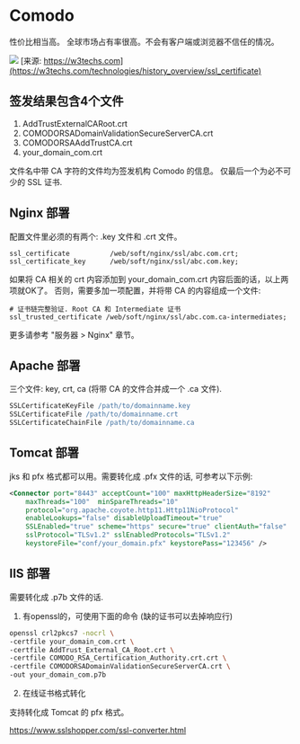 # Comodo

性价比相当高。
全球市场占有率很高。不会有客户端或浏览器不信任的情况。

![](https://w3techs.com/diagram/history_overview/ssl_certificate/ms/m)
[来源: https://w3techs.com](https://w3techs.com/technologies/history_overview/ssl_certificate)

## 签发结果包含4个文件

1. AddTrustExternalCARoot.crt
2. COMODORSADomainValidationSecureServerCA.crt
3. COMODORSAAddTrustCA.crt
4. your_domain_com.crt

文件名中带 CA 字符的文件均为签发机构 Comodo 的信息。
仅最后一个为必不可少的 SSL 证书.

## Nginx 部署

配置文件里必须的有两个: .key 文件和 .crt 文件。

```nginx
ssl_certificate          /web/soft/nginx/ssl/abc.com.crt;
ssl_certificate_key      /web/soft/nginx/ssl/abc.com.key;
```

如果将 CA 相关的 crt 内容添加到 your_domain_com.crt 内容后面的话，以上两项就OK了。
否则，需要多加一项配置，并将带 CA 的内容组成一个文件:

```nginx
# 证书链完整验证. Root CA 和 Intermediate 证书
ssl_trusted_certificate /web/soft/nginx/ssl/abc.com.ca-intermediates;
```

更多请参考 "服务器 &gt; Nginx" 章节。

## Apache 部署

三个文件: key, crt, ca (将带 CA 的文件合并成一个 .ca 文件).

```apache
SSLCertificateKeyFile /path/to/domainname.key
SSLCertificateFile /path/to/domainname.crt
SSLCertificateChainFile /path/to/domainname.ca
```

## Tomcat 部署

jks 和 pfx 格式都可以用。需要转化成 .pfx 文件的话, 可参考以下示例:

```xml
<Connector port="8443" acceptCount="100" maxHttpHeaderSize="8192"
    maxThreads="100"  minSpareThreads="10"
    protocol="org.apache.coyote.http11.Http11NioProtocol" 
    enableLookups="false" disableUploadTimeout="true"
    SSLEnabled="true" scheme="https" secure="true" clientAuth="false"
    sslProtocol="TLSv1.2" sslEnabledProtocols="TLSv1.2"
    keystoreFile="conf/your_domain.pfx" keystorePass="123456" />
```

## IIS 部署

需要转化成 .p7b 文件的话.

1. 有openssl的，可使用下面的命令 (缺的证书可以去掉响应行)

```bash
openssl crl2pkcs7 -nocrl \
-certfile your_domain_com.crt \
-certfile AddTrust_External_CA_Root.crt \
-certfile COMODO_RSA_Certification_Authority.crt.crt \
-certfile COMODORSADomainValidationSecureServerCA.crt \
-out your_domain_com.p7b
```

2. 在线证书格式转化

支持转化成 Tomcat 的 pfx 格式。

https://www.sslshopper.com/ssl-converter.html
